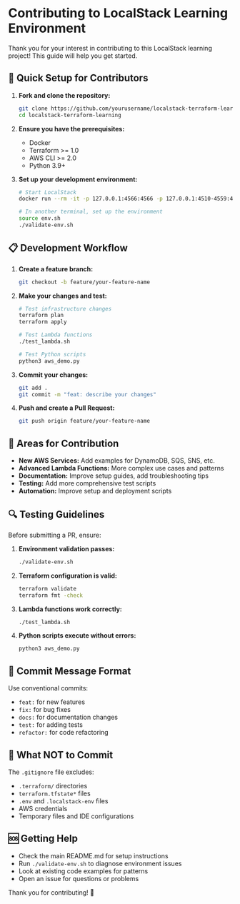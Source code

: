# Contributing to LocalStack Learning Environment

Thank you for your interest in contributing to this LocalStack learning project! This guide will help you get started.

## 🚀 Quick Setup for Contributors

1. **Fork and clone the repository:**
   ```bash
   git clone https://github.com/yourusername/localstack-terraform-learning.git
   cd localstack-terraform-learning
   ```

2. **Ensure you have the prerequisites:**
   - Docker
   - Terraform >= 1.0
   - AWS CLI >= 2.0
   - Python 3.9+

3. **Set up your development environment:**
   ```bash
   # Start LocalStack
   docker run --rm -it -p 127.0.0.1:4566:4566 -p 127.0.0.1:4510-4559:4510-4559 -v /var/run/docker.sock:/var/run/docker.sock localstack/localstack

   # In another terminal, set up the environment
   source env.sh
   ./validate-env.sh
   ```

## 📋 Development Workflow

1. **Create a feature branch:**
   ```bash
   git checkout -b feature/your-feature-name
   ```

2. **Make your changes and test:**
   ```bash
   # Test infrastructure changes
   terraform plan
   terraform apply

   # Test Lambda functions
   ./test_lambda.sh

   # Test Python scripts
   python3 aws_demo.py
   ```

3. **Commit your changes:**
   ```bash
   git add .
   git commit -m "feat: describe your changes"
   ```

4. **Push and create a Pull Request:**
   ```bash
   git push origin feature/your-feature-name
   ```

## 🎯 Areas for Contribution

- **New AWS Services:** Add examples for DynamoDB, SQS, SNS, etc.
- **Advanced Lambda Functions:** More complex use cases and patterns
- **Documentation:** Improve setup guides, add troubleshooting tips
- **Testing:** Add more comprehensive test scripts
- **Automation:** Improve setup and deployment scripts

## 🔍 Testing Guidelines

Before submitting a PR, ensure:

1. **Environment validation passes:**
   ```bash
   ./validate-env.sh
   ```

2. **Terraform configuration is valid:**
   ```bash
   terraform validate
   terraform fmt -check
   ```

3. **Lambda functions work correctly:**
   ```bash
   ./test_lambda.sh
   ```

4. **Python scripts execute without errors:**
   ```bash
   python3 aws_demo.py
   ```

## 📝 Commit Message Format

Use conventional commits:
- `feat:` for new features
- `fix:` for bug fixes  
- `docs:` for documentation changes
- `test:` for adding tests
- `refactor:` for code refactoring

## 🚫 What NOT to Commit

The `.gitignore` file excludes:
- `.terraform/` directories
- `terraform.tfstate*` files
- `.env` and `.localstack-env` files
- AWS credentials
- Temporary files and IDE configurations

## 🆘 Getting Help

- Check the main README.md for setup instructions
- Run `./validate-env.sh` to diagnose environment issues
- Look at existing code examples for patterns
- Open an issue for questions or problems

Thank you for contributing! 🙌